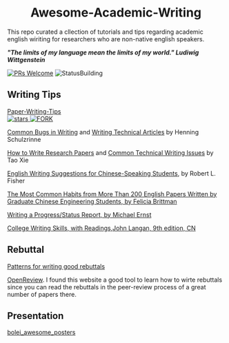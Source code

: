 

<p align="center">
<h1 align="center">   Awesome-Academic-Writing </h1> 



This repo curated a cllection of tutorials and tips regarding academic english wiriting for researchers who are non-native english speakers.</p>


***"The limits of my language mean the limits of my world."  Ludiwig Wittgenstein***

[![PRs Welcome](https://img.shields.io/badge/PRs-welcome-brightgreen.svg)](https://github.com/likecanyon/Awesome-Academic-Writing/pulls)
![StatusBuilding](https://img.shields.io/badge/Status-building-blue.svg)







 
## Writing Tips
[Paper-Writing-Tips](https://github.com/MLNLP-World/Paper-Writing-Tips)      	
<a href="https://github.com/MLNLP-World/Paper_Writing_Tips/stargazers">
       <img alt="stars" src="https://img.shields.io/github/stars/MLNLP-World/Paper_Writing_Tips" />
</a>
<a href="https://github.com/MLNLP-World/Paper_Writing_Tips/network/members">
       <img alt="FORK" src="https://img.shields.io/github/forks/MLNLP-World/Paper_Writing_Tips?color=FF8000" />
</a>

[Common Bugs in Writing](https://www.cs.columbia.edu/~hgs/etc/writing-bugs.html) and [Writing Technical Articles](http://www.cs.columbia.edu/~hgs/etc/writing-style.html) by Henning Schulzrinne

[How to Write Research Papers](http://taoxie.cs.illinois.edu/publications/writepapers.pdf) and [Common Technical Writing Issues](http://taoxie.cs.illinois.edu/publications/writeissues.pdf) by Tao Xie

[English Writing Suggestions for Chinese-Speaking Students](https://bethune.yorku.ca/files/2012/10/WritingForChinese2012.pdf), by Robert L. Fisher

[The Most Common Habits from More Than 200 English Papers Written by Graduate Chinese Engineering Students, by Felicia Brittman](https://image.sciencenet.cn/olddata/kexue.com.cn/upload/blog/file/2010/5/20105721462596469.pdf)

[Writing a Progress/Status Report, by Michael Ernst](https://homes.cs.washington.edu/~mernst/advice/progress-report.html)


[College Writing Skills, with Readings,John Langan, 9th edition, CN](https://github.com/likecanyon/Awesome-Academic-Writing/books/美国大学英语写作第9版.pdf)


## Rebuttal

[Patterns for writing good rebuttals](https://andreas-zeller.info/2012/10/01/patterns-for-writing-good-rebuttals.html)

[OpenReview](https://openreview.net/). I found this website a good tool to learn how to wirte rebuttals since you can read the rebuttals in the peer-review process of a great number of papers there.


## Presentation

[bolei_awesome_posters](https://github.com/zhoubolei/bolei_awesome_posters)


